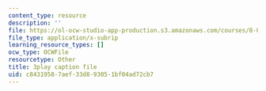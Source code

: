 ```yaml
---
content_type: resource
description: ''
file: https://ol-ocw-studio-app-production.s3.amazonaws.com/courses/8-01sc-classical-mechanics-fall-2016/c84319587aef33d893051bf04ad72cb7_w7z_z-lucyU.srt
file_type: application/x-subrip
learning_resource_types: []
ocw_type: OCWFile
resourcetype: Other
title: 3play caption file
uid: c8431958-7aef-33d8-9305-1bf04ad72cb7
---
```

